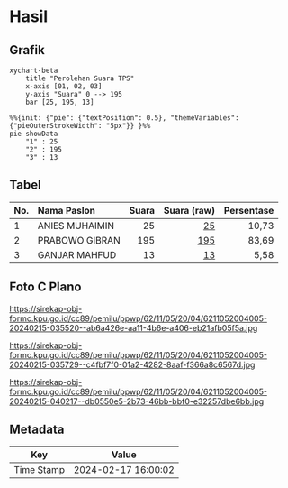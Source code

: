 # Hasil

## Grafik

```mermaid
xychart-beta
    title "Perolehan Suara TPS"
    x-axis [01, 02, 03]
    y-axis "Suara" 0 --> 195
    bar [25, 195, 13]
```

```mermaid
%%{init: {"pie": {"textPosition": 0.5}, "themeVariables": {"pieOuterStrokeWidth": "5px"}} }%%
pie showData
    "1" : 25
    "2" : 195
    "3" : 13
```

## Tabel

| No. | Nama Paslon    | Suara | Suara (raw) | Persentase |
|:--- |:-------------- | -----:| -----------:| ----------:|
| 1   | ANIES MUHAIMIN | 25    | [25][p-1]   | 10,73      |
| 2   | PRABOWO GIBRAN | 195   | [195][p-2]  | 83,69      |
| 3   | GANJAR MAHFUD  | 13    | [13][p-3]   | 5,58       |


[p-1]: https://github.com/gigit-pemilu/pemilu-2024-62-kalimantan-tengah/blob/main/pilpres/hitung-suara/sub/62-kalimantan-tengah/sub/11-pulang-pisau/sub/05-kahayan-hilir/sub/2004-anjir-pulang-pisau/sub/005-tps/sub/paslon-1.txt
[p-2]: https://github.com/gigit-pemilu/pemilu-2024-62-kalimantan-tengah/blob/main/pilpres/hitung-suara/sub/62-kalimantan-tengah/sub/11-pulang-pisau/sub/05-kahayan-hilir/sub/2004-anjir-pulang-pisau/sub/005-tps/sub/paslon-2.txt
[p-3]: https://github.com/gigit-pemilu/pemilu-2024-62-kalimantan-tengah/blob/main/pilpres/hitung-suara/sub/62-kalimantan-tengah/sub/11-pulang-pisau/sub/05-kahayan-hilir/sub/2004-anjir-pulang-pisau/sub/005-tps/sub/paslon-3.txt

## Foto C Plano

https://sirekap-obj-formc.kpu.go.id/cc89/pemilu/ppwp/62/11/05/20/04/6211052004005-20240215-035520--ab6a426e-aa11-4b6e-a406-eb21afb05f5a.jpg

https://sirekap-obj-formc.kpu.go.id/cc89/pemilu/ppwp/62/11/05/20/04/6211052004005-20240215-035729--c4fbf7f0-01a2-4282-8aaf-f366a8c6567d.jpg

https://sirekap-obj-formc.kpu.go.id/cc89/pemilu/ppwp/62/11/05/20/04/6211052004005-20240215-040217--db0550e5-2b73-46bb-bbf0-e32257dbe6bb.jpg


## Metadata

| Key        | Value               |
| ---------- | ------------------- |
| Time Stamp | 2024-02-17 16:00:02 |



